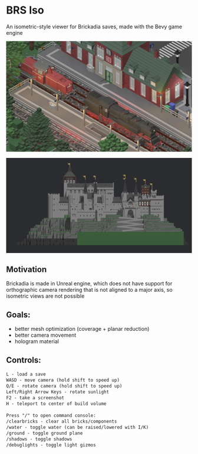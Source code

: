 # BRS Iso

An isometric-style viewer for Brickadia saves, made with the Bevy game engine

![Isometric Trains](./pics/trains.png)


![Castle](./pics/castle.png)

## Motivation
Brickadia is made in Unreal engine, which does not have support for orthographic camera rendering that is not aligned to a major axis, so isometric views are not possible

## Goals:
- better mesh optimization (coverage + planar reduction)
- better camera movement
- hologram material

## Controls:
```
L - load a save
WASD - move camera (hold shift to speed up)
Q/E - rotate camera (hold shift to speed up)
Left/Right Arrow Keys - rotate sunlight
F2 - take a screenshot
H - teleport to center of build volume

Press "/" to open command console:
/clearbricks - clear all bricks/components
/water - toggle water (can be raised/lowered with I/K)
/ground - toggle ground plane
/shadows - toggle shadows
/debuglights - toggle light gizmos
```
